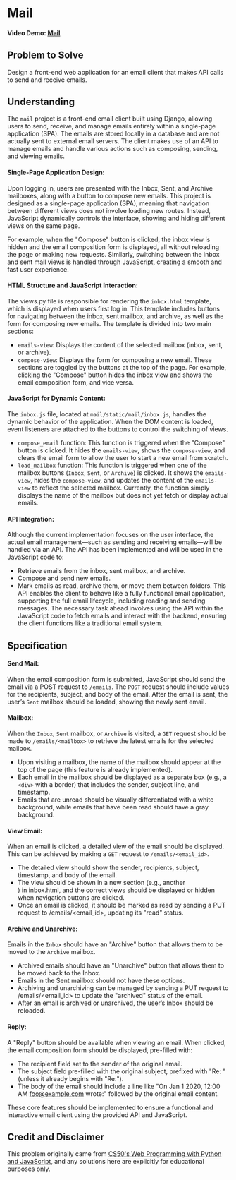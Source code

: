 # Mail

#### Video Demo: [Mail](https://youtu.be/43K_QcsnSEs)

## Problem to Solve

Design a front-end web application for an email client that makes API calls to send and receive emails.

## Understanding

The `mail` project is a front-end email client built using Django, allowing users to send, receive, and manage emails entirely within a single-page application (SPA). The emails are stored locally in a database and are not actually sent to external email servers. The client makes use of an API to manage emails and handle various actions such as composing, sending, and viewing emails.

#### Single-Page Application Design:

Upon logging in, users are presented with the Inbox, Sent, and Archive mailboxes, along with a button to compose new emails. This project is designed as a single-page application (SPA), meaning that navigation between different views does not involve loading new routes. Instead, JavaScript dynamically controls the interface, showing and hiding different views on the same page.

For example, when the "Compose" button is clicked, the inbox view is hidden and the email composition form is displayed, all without reloading the page or making new requests. Similarly, switching between the inbox and sent mail views is handled through JavaScript, creating a smooth and fast user experience.

#### HTML Structure and JavaScript Interaction:

The views.py file is responsible for rendering the `inbox.html` template, which is displayed when users first log in. This template includes buttons for navigating between the inbox, sent mailbox, and archive, as well as the form for composing new emails. The template is divided into two main sections:
* `emails-view`: Displays the content of the selected mailbox (inbox, sent, or archive).
* `compose-view`: Displays the form for composing a new email.
These sections are toggled by the buttons at the top of the page. For example, clicking the "Compose" button hides the inbox view and shows the email composition form, and vice versa.

#### JavaScript for Dynamic Content:

The `inbox.js` file, located at `mail/static/mail/inbox.js`, handles the dynamic behavior of the application. When the DOM content is loaded, event listeners are attached to the buttons to control the switching of views.
* `compose_email` function: This function is triggered when the "Compose" button is clicked. It hides the `emails-view`, shows the `compose-view`, and clears the email form to allow the user to start a new email from scratch.
* `load_mailbox` function: This function is triggered when one of the mailbox buttons (`Inbox`, `Sent`, or `Archive`) is clicked. It shows the `emails-view`, hides the `compose-view`, and updates the content of the `emails-view` to reflect the selected mailbox. Currently, the function simply displays the name of the mailbox but does not yet fetch or display actual emails.

#### API Integration:

Although the current implementation focuses on the user interface, the actual email management—such as sending and receiving emails—will be handled via an API. The API has been implemented and will be used in the JavaScript code to:
* Retrieve emails from the inbox, sent mailbox, and archive.
* Compose and send new emails.
* Mark emails as read, archive them, or move them between folders.
This API enables the client to behave like a fully functional email application, supporting the full email lifecycle, including reading and sending messages. The necessary task ahead involves using the API within the JavaScript code to fetch emails and interact with the backend, ensuring the client functions like a traditional email system.

## Specification

#### Send Mail:

When the email composition form is submitted, JavaScript should send the email via a POST request to `/emails`.
The `POST` request should include values for the recipients, subject, and body of the email.
After the email is sent, the user’s `Sent` mailbox should be loaded, showing the newly sent email.

#### Mailbox:

When the `Inbox`, `Sent` mailbox, or `Archive` is visited, a `GET` request should be made to `/emails/<mailbox>` to retrieve the latest emails for the selected mailbox.
* Upon visiting a mailbox, the name of the mailbox should appear at the top of the page (this feature is already implemented).
* Each email in the mailbox should be displayed as a separate box (e.g., a `<div>` with a border) that includes the sender, subject line, and timestamp.
* Emails that are unread should be visually differentiated with a white background, while emails that have been read should have a gray background.

#### View Email:

When an email is clicked, a detailed view of the email should be displayed. This can be achieved by making a `GET` request to `/emails/<email_id>`.
* The detailed view should show the sender, recipients, subject, timestamp, and body of the email.
* The view should be shown in a new section (e.g., another <div>) in inbox.html, and the correct views should be displayed or hidden when navigation buttons are clicked.
* Once an email is clicked, it should be marked as read by sending a PUT request to /emails/<email_id>, updating its "read" status.

#### Archive and Unarchive:

Emails in the `Inbox` should have an "Archive" button that allows them to be moved to the `Archive` mailbox.
* Archived emails should have an "Unarchive" button that allows them to be moved back to the Inbox.
* Emails in the Sent mailbox should not have these options.
* Archiving and unarchiving can be managed by sending a PUT request to /emails/<email_id> to update the "archived" status of the email.
* After an email is archived or unarchived, the user’s Inbox should be reloaded.

#### Reply:

A "Reply" button should be available when viewing an email. When clicked, the email composition form should be displayed, pre-filled with:
* The recipient field set to the sender of the original email.
* The subject field pre-filled with the original subject, prefixed with "Re: " (unless it already begins with "Re:").
* The body of the email should include a line like "On Jan 1 2020, 12:00 AM foo@example.com wrote:" followed by the original email content.

These core features should be implemented to ensure a functional and interactive email client using the provided API and JavaScript.

## Credit and Disclaimer

This problem originally came from [CS50's Web Programming with Python and JavaScript](https://cs50.harvard.edu/web/2020/projects/3/mail/), and any solutions here are explicitly for educational purposes only. 
